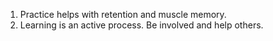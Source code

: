 1. Practice helps with retention and muscle memory.
2. Learning is an active process. Be involved and help others. 
